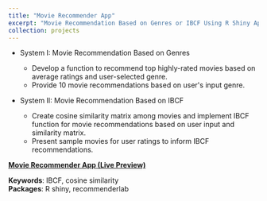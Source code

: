 ```yaml
---
title: "Movie Recommender App"
excerpt: "Movie Recommendation Based on Genres or IBCF Using R Shiny App.<br/><img src='/images/Shiny.png'>"
collection: projects
---
```


- System I: Movie Recommendation Based on Genres
  - Develop a function to recommend top highly-rated movies based on average ratings and user-selected genre.
  - Provide 10 movie recommendations based on user's input genre.

- System II: Movie Recommendation Based on IBCF
  - Create cosine similarity matrix among movies and implement IBCF function for movie recommendations based on user input and similarity matrix.
  - Present sample movies for user ratings to inform IBCF recommendations.
 
**[Movie Recommender App (Live Preview)](https://ranranrunforit.shinyapps.io/movie_recommender_system_app/)**

**Keywords**: IBCF, cosine similarity  
**Packages**: R shiny, recommenderlab

